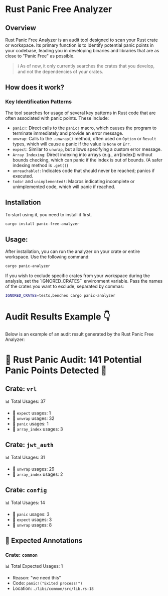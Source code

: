 # Rust Panic Free Analyzer

## Overview

Rust Panic Free Analyzer is an audit tool designed to scan your Rust crate or workspace. Its primary function is to identify potential panic points in your codebase, leading you in developing binaries and libraries that are as close to "Panic Free" as possible.

> ℹ️ As of now, it only currently searches the crates that you develop, and not the dependencies of your crates.

## How does it work?

### Key Identification Patterns

The tool searches for usage of several key patterns in Rust code that are often associated with panic points. These include:

- `panic!`: Direct calls to the `panic!` macro, which causes the program to terminate immediately and provide an error message.
- `unwrap`: Calls to the `.unwrap()` method, often used on `Option` or `Result` types, which will cause a panic if the value is `None` or `Err`.
- `expect`: Similar to `unwrap`, but allows specifying a custom error message.
- `Array Indexing`: Direct indexing into arrays (e.g., arr[index]) without bounds checking, which can panic if the index is out of bounds. (A safer indexing method is `.get()`)
- `unreachable!`: Indicates code that should never be reached; panics if executed.
- `todo!` and `unimplemented!`: Macros indicating incomplete or unimplemented code, which will panic if reached.


## Installation

To start using it, you need to install it first.

```sh
cargo install panic-free-analyzer
```


## Usage:

After installation, you can run the analyzer on your crate or entire workspace. Use the following command:

```sh
cargo panic-analyzer
```

If you wish to exclude specific crates from your workspace during the analysis, set the `IGNORED_CRATES`` environment variable. Pass the names of the crates you want to exclude, separated by commas:

```sh
IGNORED_CRATES=tests,benches cargo panic-analyzer
```

# Audit Results Example 👇

Below is an example of an audit result generated by the Rust Panic Free Analyzer:


# 🚨 Rust Panic Audit: 141 Potential Panic Points Detected 🚨

## Crate: `vrl`

📊 Total Usages: 37

- 🔎 `expect` usages: 1
- 🎁 `unwrap` usages: 32
- 🚨 `panic` usages: 1
- 🔢 `array_index` usages: 3

## Crate: `jwt_auth`

📊 Total Usages: 31

- 🎁 `unwrap` usages: 29
- 🔢 `array_index` usages: 2

## Crate: `config`

📊 Total Usages: 14

- 🚨 `panic` usages: 3
- 🔎 `expect` usages: 3
- 🎁 `unwrap` usages: 8

## 📌 Expected Annotations

### Crate: `common`

📊 Total Expected Usages: 1

- Reason: "we need this"
- Code: `panic!("Exited process!")`
- Location: `./libs/common/src/lib.rs:18`